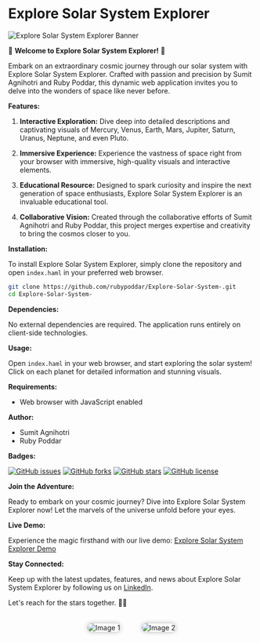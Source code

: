# **Explore Solar System Explorer**

![Explore Solar System Explorer Banner](https://i.pinimg.com/originals/0c/25/7f/0c257f9e29cd9f36133e98e710988507.png)

🌌 **Welcome to Explore Solar System Explorer!** 🚀

Embark on an extraordinary cosmic journey through our solar system with Explore Solar System Explorer. Crafted with passion and precision by Sumit Agnihotri and Ruby Poddar, this dynamic web application invites you to delve into the wonders of space like never before.

**Features:**

1. **Interactive Exploration:** Dive deep into detailed descriptions and captivating visuals of Mercury, Venus, Earth, Mars, Jupiter, Saturn, Uranus, Neptune, and even Pluto.
  
2. **Immersive Experience:** Experience the vastness of space right from your browser with immersive, high-quality visuals and interactive elements.
  
3. **Educational Resource:** Designed to spark curiosity and inspire the next generation of space enthusiasts, Explore Solar System Explorer is an invaluable educational tool.
  
4. **Collaborative Vision:** Created through the collaborative efforts of Sumit Agnihotri and Ruby Poddar, this project merges expertise and creativity to bring the cosmos closer to you.

**Installation:**

To install Explore Solar System Explorer, simply clone the repository and open `index.haml` in your preferred web browser.

```bash
git clone https://github.com/rubypoddar/Explore-Solar-System-.git
cd Explore-Solar-System-
```

**Dependencies:**

No external dependencies are required. The application runs entirely on client-side technologies.

**Usage:**

Open `index.haml` in your web browser, and start exploring the solar system! Click on each planet for detailed information and stunning visuals.

**Requirements:**

- Web browser with JavaScript enabled

**Author:**

- Sumit Agnihotri
- Ruby Poddar

**Badges:**

[![GitHub issues](https://img.shields.io/github/issues/rubypoddar/Explore-Solar-System-)](https://github.com/rubypoddar/Explore-Solar-System-/issues)
[![GitHub forks](https://img.shields.io/github/forks/rubypoddar/Explore-Solar-System-)](https://github.com/rubypoddar/Explore-Solar-System-/network)
[![GitHub stars](https://img.shields.io/github/stars/rubypoddar/Explore-Solar-System-)](https://github.com/rubypoddar/Explore-Solar-System-/stargazers)
[![GitHub license](https://img.shields.io/github/license/rubypoddar/Explore-Solar-System-)](https://github.com/rubypoddar/Explore-Solar-System-/blob/master/LICENSE)

**Join the Adventure:**

Ready to embark on your cosmic journey? Dive into Explore Solar System Explorer now! Let the marvels of the universe unfold before your eyes.

**Live Demo:**

Experience the magic firsthand with our live demo: [Explore Solar System Explorer Demo](https://solarbyruby.netlify.app/)

**Stay Connected:**

Keep up with the latest updates, features, and news about Explore Solar System Explorer by following us on [LinkedIn](https://lnkd.in/giMbTV6t). 

Let's reach for the stars together. 🌟✨

<div align="center">
    <img src="https://i.pinimg.com/736x/54/e6/47/54e647ef17fcf1422e8aa3e9b062d187.jpg" alt="Image 1" style="box-shadow: 0px 0px 10px rgba(0, 0, 0, 0.3); border-radius: 10px; margin: 20px;">
    <img src="https://i.pinimg.com/736x/43/45/f7/4345f727857e2b16d58e3b960255c066.jpg" alt="Image 2" style="box-shadow: 0px 0px 10px rgba(0, 0, 0, 0.3); border-radius: 10px; margin: 20px;">
</div>
